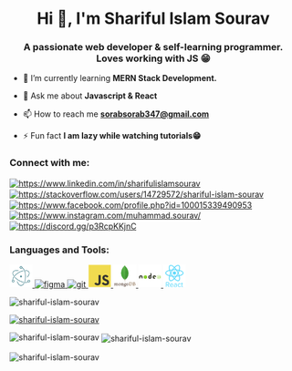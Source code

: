 <h1 align="center">Hi 👋, I'm Shariful Islam Sourav</h1>
<h3 align="center">A passionate web developer & self-learning programmer. Loves working with JS 😁</h3>

- 🌱 I’m currently learning **MERN Stack Development.**

- 💬 Ask me about **Javascript & React**

- 📫 How to reach me **sorabsorab347@gmail.com**

- ⚡ Fun fact **I am lazy while watching tutorials😁**

<h3 align="left">Connect with me:</h3>
<p align="left">
<a href="https://linkedin.com/in/https://www.linkedin.com/in/sharifulislamsourav" target="blank"><img align="center" src="https://raw.githubusercontent.com/rahuldkjain/github-profile-readme-generator/master/src/images/icons/Social/linked-in-alt.svg" alt="https://www.linkedin.com/in/sharifulislamsourav" height="30" width="40" /></a>
<a href="https://stackoverflow.com/users/https://stackoverflow.com/users/14729572/shariful-islam-sourav" target="blank"><img align="center" src="https://raw.githubusercontent.com/rahuldkjain/github-profile-readme-generator/master/src/images/icons/Social/stack-overflow.svg" alt="https://stackoverflow.com/users/14729572/shariful-islam-sourav" height="30" width="40" /></a>
<a href="https://fb.com/https://www.facebook.com/profile.php?id=100015339490953" target="blank"><img align="center" src="https://raw.githubusercontent.com/rahuldkjain/github-profile-readme-generator/master/src/images/icons/Social/facebook.svg" alt="https://www.facebook.com/profile.php?id=100015339490953" height="30" width="40" /></a>
<a href="https://instagram.com/https://www.instagram.com/muhammad.sourav/" target="blank"><img align="center" src="https://raw.githubusercontent.com/rahuldkjain/github-profile-readme-generator/master/src/images/icons/Social/instagram.svg" alt="https://www.instagram.com/muhammad.sourav/" height="30" width="40" /></a>
<a href="https://discord.gg/https://discord.gg/p3RcpKKjnC" target="blank"><img align="center" src="https://raw.githubusercontent.com/rahuldkjain/github-profile-readme-generator/master/src/images/icons/Social/discord.svg" alt="https://discord.gg/p3RcpKKjnC" height="30" width="40" /></a>
</p>

<h3 align="left">Languages and Tools:</h3>
<p align="left"> <a href="https://www.electronjs.org" target="_blank"> <img src="https://raw.githubusercontent.com/devicons/devicon/master/icons/electron/electron-original.svg" alt="electron" width="40" height="40"/> </a> <a href="https://www.figma.com/" target="_blank"> <img src="https://www.vectorlogo.zone/logos/figma/figma-icon.svg" alt="figma" width="40" height="40"/> </a> <a href="https://git-scm.com/" target="_blank"> <img src="https://www.vectorlogo.zone/logos/git-scm/git-scm-icon.svg" alt="git" width="40" height="40"/> </a> <a href="https://developer.mozilla.org/en-US/docs/Web/JavaScript" target="_blank"> <img src="https://raw.githubusercontent.com/devicons/devicon/master/icons/javascript/javascript-original.svg" alt="javascript" width="40" height="40"/> </a> <a href="https://www.mongodb.com/" target="_blank"> <img src="https://raw.githubusercontent.com/devicons/devicon/master/icons/mongodb/mongodb-original-wordmark.svg" alt="mongodb" width="40" height="40"/> </a> <a href="https://nodejs.org" target="_blank"> <img src="https://raw.githubusercontent.com/devicons/devicon/master/icons/nodejs/nodejs-original-wordmark.svg" alt="nodejs" width="40" height="40"/> </a> <a href="https://reactjs.org/" target="_blank"> <img src="https://raw.githubusercontent.com/devicons/devicon/master/icons/react/react-original-wordmark.svg" alt="react" width="40" height="40"/> </a> </p>

<p align="left"> <img src="https://komarev.com/ghpvc/?username=shariful-islam-sourav&label=Profile%20views&color=0e75b6&style=flat" alt="shariful-islam-sourav" /> </p>

<p align="left"> <a href="https://github.com/ryo-ma/github-profile-trophy"><img src="https://github-profile-trophy.vercel.app/?username=shariful-islam-sourav" alt="shariful-islam-sourav" /></a> </p>
<p><img align="left" src="https://github-readme-stats.vercel.app/api/top-langs?username=shariful-islam-sourav&show_icons=true&locale=en&layout=compact" alt="shariful-islam-sourav" /></p>

<p>&nbsp;<img align="center" src="https://github-readme-stats.vercel.app/api?username=shariful-islam-sourav&show_icons=true&locale=en" alt="shariful-islam-sourav" /></p>

<p><img align="center" src="https://github-readme-streak-stats.herokuapp.com/?user=shariful-islam-sourav&" alt="shariful-islam-sourav" /></p>
